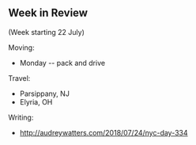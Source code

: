 ## Week in Review

(Week starting 22 July)

Moving:
* Monday -- pack and drive

Travel:
* Parsippany, NJ
* Elyria, OH

Writing:
* http://audreywatters.com/2018/07/24/nyc-day-334
